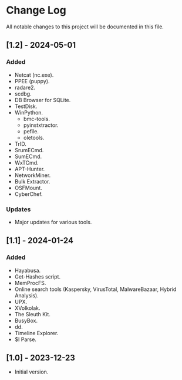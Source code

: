 # Change Log
All notable changes to this project will be documented in this file.

## [1.2] - 2024-05-01

### Added
- Netcat (nc.exe).
- PPEE (puppy).
- radare2.
- scdbg.
- DB Browser for SQLite.
- TestDisk.
- WinPython.
  - bmc-tools.
  - pyinstxtractor.
  - pefile.
  - oletools.
- TrID.
- SrumECmd.
- SumECmd.
- WxTCmd.
- APT-Hunter.
- NetworkMiner.
- Bulk Extractor.
- OSFMount.
- CyberChef.

### Updates

- Major updates for various tools.

## [1.1] - 2024-01-24

### Added
- Hayabusa.
- Get-Hashes script.
- MemProcFS.
- Online search tools (Kaspersky, VirusTotal, MalwareBazaar, Hybrid Analysis).
- UPX.
- XVolkolak.
- The Sleuth Kit.
- BusyBox.
- dd.
- Timeline Explorer.
- $I Parse.

## [1.0] - 2023-12-23

- Initial version.
